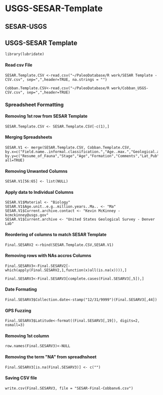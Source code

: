 USGS-SESAR-Template
===================

## SESAR-USGS 
## USGS-SESAR Template


```{r}
library(lubridate)
```

#### Read csv File
```{r}
SESAR.Template.CSV <-read.csv("~/PaleoDatabase/R work/SESAR Template -CSV.csv", sep=",",header=TRUE, na.strings = "")
```

```{r}
Cobban.Template.CSV<-read.csv("~/PaleoDatabase/R work/Cobban_USGS-CSV.csv", sep=",",header=TRUE)
```

### Spreadsheet Formatting
#### Removing 1st row from SESAR Template
```{r}
SESAR.Template.CSV <- SESAR.Template.CSV[-c(1),]
```

#### Merging Spreadsheets
```{r}
SESAR.V1 <- merge(SESAR.Template.CSV, Cobban.Template.CSV, by.x=c("Field.name..informal.classification.","Age..max.","Geological.age","Geological.unit","Comment","Latitude","Longitude","Locality","Locality.description","Country","State.Province","County","Collector.Chief.Scientist","Collection.date"), by.y=c("Resume_of_Fauna","Stage","Age","Formation","Comments","Lat_Pub","Long_Pub","USGS7.5","LocDescr","Country","State","County","Collector","Date"), all=TRUE)
```

#### Removing Unwanted Columns
```{r}
SESAR.V1[56:65] <- list(NULL)
```

#### Apply data to Individual Columns
```{r}
SESAR.V1$Material <- "Biology"
SESAR.V1$Age.unit..e.g..million.years..Ma.. <- "Ma"
SESAR.V1$Current.archive.contact <- "Kevin McKinney - kcmckinney@usgs.gov"
SESAR.V1$Current.archive <- "United States Geological Survey - Denver Lab"
```

#### Reordering of columns to match SESAR Template 
```{r}
Final.SESARV2 <-rbind(SESAR.Template.CSV,SESAR.V1)
```

#### Removing rows with NAs accros Columns
```{r}
Final.SESARV3<-Final.SESARV2[-which(apply(Final.SESARV2,1,function(x)all(is.na(x)))),]
```

```{r}
Final.SESARV3<-Final.SESARV3[complete.cases(Final.SESARV3[,5]),]
```

#### Date Formating
```{r}
Final.SESARV3$Collection.date<-stamp("12/31/9999")(Final.SESARV3[,44])
```

#### GPS Fuzzing
```{r}
Final.SESARV3$Latitude<-format((Final.SESARV3[,19]), digits=2, nsmall=3)
```

#### Removing 1st column
```{r}
row.names(Final.SESARV3)<-NULL
```

#### Removing the term "NA" from spreadhsheet
```{r}
Final.SESARV3[is.na(Final.SESARV3)] <- c("")
```

#### Saving CSV file
```{r}
write.csv(Final.SESARV3, file = "SESAR-Final-Cobbanv6.csv")
```



